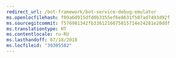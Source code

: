 ```yaml
---
redirect_url: /bot-framework/bot-service-debug-emulator
ms.openlocfilehash: f09a6d915dfd0b3355ef6e8631f507ad7493d92f
ms.sourcegitcommit: f576981342fb3361216675815714e24281e20ddf
ms.translationtype: HT
ms.contentlocale: ru-RU
ms.lasthandoff: 07/18/2018
ms.locfileid: "39305582"
---
```


